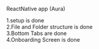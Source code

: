 ReactNative app (Aura)

 1.setup is done <br>
 2.File and Folder structure is done <br>
 3.Bottom Tabs are done <br>
 4.Onboarding Screen is done <br>